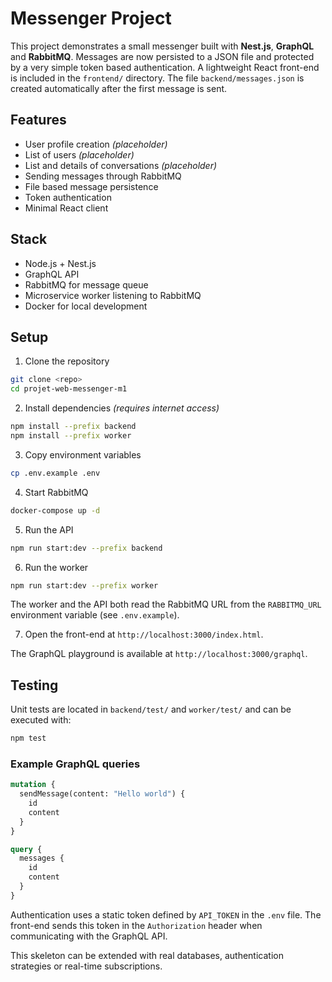 # Messenger Project

This project demonstrates a small messenger built with **Nest.js**, **GraphQL** and **RabbitMQ**. Messages are now persisted to a JSON file and protected by a very simple token based authentication. A lightweight React front-end is included in the `frontend/` directory. The file `backend/messages.json` is created automatically after the first message is sent.

## Features

- User profile creation *(placeholder)*
- List of users *(placeholder)*
- List and details of conversations *(placeholder)*
- Sending messages through RabbitMQ
- File based message persistence
- Token authentication
- Minimal React client

## Stack

- Node.js + Nest.js
- GraphQL API
- RabbitMQ for message queue
- Microservice worker listening to RabbitMQ
- Docker for local development

## Setup

1. Clone the repository

```bash
git clone <repo>
cd projet-web-messenger-m1
```

2. Install dependencies *(requires internet access)*

```bash
npm install --prefix backend
npm install --prefix worker
```

3. Copy environment variables

```bash
cp .env.example .env
```

4. Start RabbitMQ

```bash
docker-compose up -d
```

5. Run the API

```bash
npm run start:dev --prefix backend
```

6. Run the worker

```bash
npm run start:dev --prefix worker
```
The worker and the API both read the RabbitMQ URL from the `RABBITMQ_URL` environment variable (see `.env.example`).

7. Open the front-end at `http://localhost:3000/index.html`.

The GraphQL playground is available at `http://localhost:3000/graphql`.

## Testing

Unit tests are located in `backend/test/` and `worker/test/` and can be executed with:

```bash
npm test
```

### Example GraphQL queries

```graphql
mutation {
  sendMessage(content: "Hello world") {
    id
    content
  }
}
```

```graphql
query {
  messages {
    id
    content
  }
}
```
Authentication uses a static token defined by `API_TOKEN` in the `.env` file.
The front-end sends this token in the `Authorization` header when communicating with the GraphQL API.

This skeleton can be extended with real databases, authentication strategies or real-time subscriptions.
